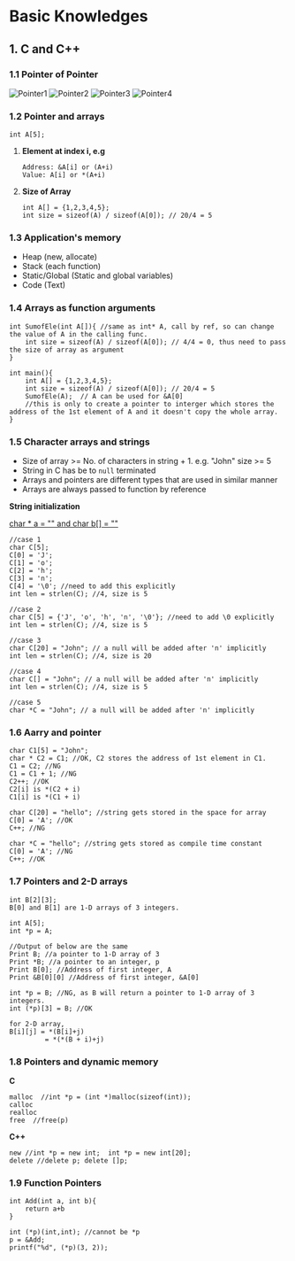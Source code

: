 # Basic Knowledges

## 1. C and C++

### 1.1 Pointer of Pointer
![Pointer1][1]
![Pointer2][2]
![Pointer3][3]
![Pointer4][4]


### 1.2 Pointer and arrays

```
int A[5];
```

1. **Element at index i, e.g**

	```
	Address: &A[i] or (A+i)
	Value: A[i] or *(A+i)
	```
2. **Size of Array**

	```
	int A[] = {1,2,3,4,5};
	int size = sizeof(A) / sizeof(A[0]); // 20/4 = 5
	```

### 1.3 Application's memory

- Heap (new, allocate)
- Stack (each function)
- Static/Global (Static and global variables)
- Code (Text)

### 1.4 Arrays as function arguments

```
int SumofEle(int A[]){ //same as int* A, call by ref, so can change the value of A in the calling func.
	int size = sizeof(A) / sizeof(A[0]); // 4/4 = 0, thus need to pass the size of array as argument
}

int main(){
	int A[] = {1,2,3,4,5};
	int size = sizeof(A) / sizeof(A[0]); // 20/4 = 5
	SumofEle(A);  // A can be used for &A[0]
	//this is only to create a pointer to interger which stores the address of the 1st element of A and it doesn't copy the whole array.
}
```

### 1.5 Character arrays and strings

- Size of array >= No. of characters in string + 1. e.g. "John" size >= 5
- String in C has be to `null` terminated
- Arrays and pointers are different types that are used in similar manner
- Arrays are always passed to function by reference

**String initialization**

[char * a = "" and char b[] = ""](http://ja.stackoverflow.com/questions/14553/char-a-%E3%81%A8-char-b-%E3%81%AB%E3%81%AF%E3%81%A9%E3%81%AE%E3%82%88%E3%81%86%E3%81%AA%E9%81%95%E3%81%84%E3%81%8C%E3%81%82%E3%82%8A%E3%81%BE%E3%81%99%E3%81%8B)

```
//case 1
char C[5];
C[0] = 'J';
C[1] = 'o';
C[2] = 'h';
C[3] = 'n';
C[4] = '\0'; //need to add this explicitly
int len = strlen(C); //4, size is 5

//case 2
char C[5] = {'J', 'o', 'h', 'n', '\0'}; //need to add \0 explicitly
int len = strlen(C); //4, size is 5

//case 3
char C[20] = "John"; // a null will be added after 'n' implicitly
int len = strlen(C); //4, size is 20

//case 4
char C[] = "John"; // a null will be added after 'n' implicitly
int len = strlen(C); //4, size is 5

//case 5
char *C = "John"; // a null will be added after 'n' implicitly
```

### 1.6 Aarry and pointer

```
char C1[5] = "John";
char * C2 = C1; //OK, C2 stores the address of 1st element in C1.
C1 = C2; //NG
C1 = C1 + 1; //NG
C2++; //OK
C2[i] is *(C2 + i)
C1[i] is *(C1 + i)

char C[20] = "hello"; //string gets stored in the space for array
C[0] = 'A'; //OK
C++; //NG

char *C = "hello"; //string gets stored as compile time constant
C[0] = 'A'; //NG
C++; //OK
```

### 1.7 Pointers and 2-D arrays

```
int B[2][3];
B[0] and B[1] are 1-D arrays of 3 integers.

int A[5];
int *p = A;

//Output of below are the same
Print B; //a pointer to 1-D array of 3
Print *B; //a pointer to an integer, p
Print B[0]; //Address of first integer, A
Print &B[0][0] //Address of first integer, &A[0]

int *p = B; //NG, as B will return a pointer to 1-D array of 3 integers.
int (*p)[3] = B; //OK

for 2-D array,
B[i][j] = *(B[i]+j)
		 = *(*(B + i)+j)

```

### 1.8 Pointers and dynamic memory

**C**

```
malloc  //int *p = (int *)malloc(sizeof(int));
calloc
realloc
free  //free(p)
```

**C++**

```
new //int *p = new int;  int *p = new int[20];
delete //delete p; delete []p;
```

### 1.9 Function Pointers

```
int Add(int a, int b){
	return a+b
}

int (*p)(int,int); //cannot be *p
p = &Add;
printf("%d", (*p)(3, 2));
```

[1]: /Users/yangpeng/gitRepositories/data-structure-algorithm/C_C++/images/pointer1.png
[2]: /Users/yangpeng/gitRepositories/data-structure-algorithm/C_C++/images/pointer2.png
[3]: /Users/yangpeng/gitRepositories/data-structure-algorithm/C_C++/images/pointer3.png
[4]: /Users/yangpeng/gitRepositories/data-structure-algorithm/C_C++/images/pointer4.png